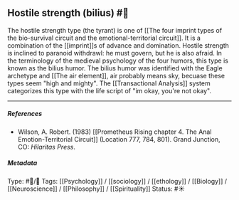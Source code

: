 ## Hostile strength (bilius) #🧠 

The hostile strength type (the tyrant) is one of [[The four imprint types of the bio-survival circuit and the emotional-territorial circuit]]. It is a combination of the [[imprint]]s of advance and domination. Hostile strength is inclined to paranoid withdrawl: he must govern, but he is also afraid. In the terminology of the medieval psychology of the four humors, this type is known as the bilius humor. The bilius humor was identified with the Eagle archetype and [[The air element]], air probably means sky, becuase these types seem "high and mighty". The [[Transactional Analysis]] system categorizes this type with the life script of "im okay, you're not okay". 

___

##### References

 - Wilson, A. Robert. (1983) [[Prometheus Rising chapter 4. The Anal Emotion-Territorial Circuit]] (Location 777, 784, 801). Grand Junction, CO: _Hilaritas Press_.

##### Metadata

Type: #🔵/🔵 
Tags: [[Psychology]] / [[sociology]] / [[ethology]] / [[Biology]] / [[Neuroscience]] / [[Philosophy]] / [[Spirituality]] 
Status: #☀️  